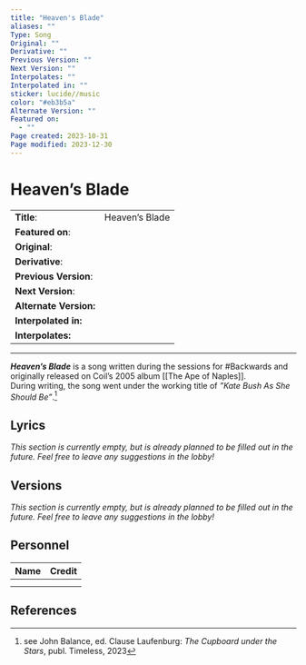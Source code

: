 ```yaml
---
title: "Heaven's Blade"
aliases: ""
Type: Song
Original: ""
Derivative: ""
Previous Version: ""
Next Version: ""
Interpolates: ""
Interpolated in: ""
sticker: lucide//music
color: "#eb3b5a"
Alternate Version: ""
Featured on:
  - ""
Page created: 2023-10-31
Page modified: 2023-12-30
---
```


# Heaven’s Blade

|  |  |
| --- | --- |
| __Title__: | Heaven’s Blade |
| __Featured on__: |  |
| __Original__: |  |
| __Derivative__: |  |
| __Previous Version__: |  |
| __Next Version__: |  |
| __Alternate Version:__ |  |
| __Interpolated in:__ |  |
| __Interpolates:__ |  |

---

*__Heaven’s Blade__* is a song written during the sessions for #Backwards and originally released on Coil’s 2005 album [[The Ape of Naples]].  
During writing, the song went under the working title of *”Kate Bush As She Should Be”*.[^1]

## Lyrics

*This section is currently empty, but is already planned to be filled out in the future. Feel free to leave any suggestions in the lobby!*

## Versions

*This section is currently empty, but is already planned to be filled out in the future. Feel free to leave any suggestions in the lobby!*

## Personnel

|Name|Credit|
|---|---|
|||
|||

## References

[^1]: see John Balance, ed. Clause Laufenburg: *The Cupboard under the Stars*, publ. Timeless, 2023
